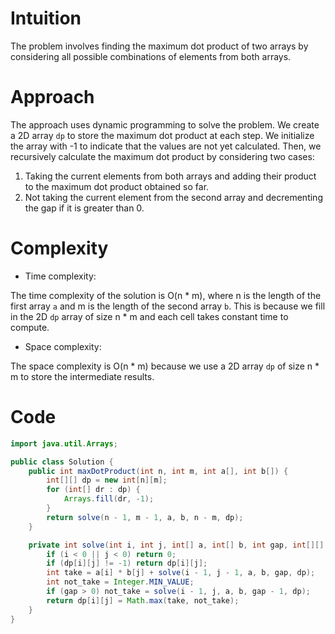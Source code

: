 # Intuition
<!-- Describe your first thoughts on how to solve this problem. -->
The problem involves finding the maximum dot product of two arrays by considering all possible combinations of elements from both arrays.

# Approach
<!-- Describe your approach to solving the problem. -->
The approach uses dynamic programming to solve the problem. We create a 2D array `dp` to store the maximum dot product at each step. We initialize the array with -1 to indicate that the values are not yet calculated. Then, we recursively calculate the maximum dot product by considering two cases: 
1. Taking the current elements from both arrays and adding their product to the maximum dot product obtained so far.
2. Not taking the current element from the second array and decrementing the gap if it is greater than 0.

# Complexity
- Time complexity:
<!-- Add your time complexity here, e.g. O(n * m) -->
The time complexity of the solution is O(n * m), where n is the length of the first array `a` and m is the length of the second array `b`. This is because we fill in the 2D `dp` array of size n * m and each cell takes constant time to compute.

- Space complexity:
<!-- Add your space complexity here, e.g. O(n * m) -->
The space complexity is O(n * m) because we use a 2D array `dp` of size n * m to store the intermediate results.

# Code
```java
import java.util.Arrays;

public class Solution {
    public int maxDotProduct(int n, int m, int a[], int b[]) {
        int[][] dp = new int[n][m];
        for (int[] dr : dp) {
            Arrays.fill(dr, -1);
        }
        return solve(n - 1, m - 1, a, b, n - m, dp);
    }

    private int solve(int i, int j, int[] a, int[] b, int gap, int[][] dp) {
        if (i < 0 || j < 0) return 0;
        if (dp[i][j] != -1) return dp[i][j];
        int take = a[i] * b[j] + solve(i - 1, j - 1, a, b, gap, dp);
        int not_take = Integer.MIN_VALUE;
        if (gap > 0) not_take = solve(i - 1, j, a, b, gap - 1, dp);
        return dp[i][j] = Math.max(take, not_take);
    }
}
